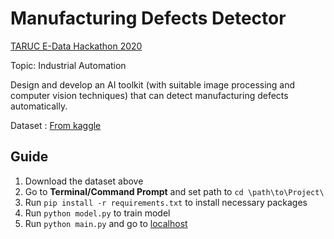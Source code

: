 # Manufacturing Defects Detector

[TARUC E-Data Hackathon 2020](https://sites.google.com/tarc.edu.my/tar-uc-e-data-hackathon-2020/home)

Topic: Industrial Automation

Design and develop an AI toolkit (with suitable image processing and computer vision techniques) that can detect manufacturing defects automatically.

Dataset : [From kaggle](https://www.kaggle.com/ravirajsinh45/real-life-industrial-dataset-of-casting-product)

## Guide
1. Download the dataset above
2. Go to **Terminal/Command Prompt** and set path to `cd \path\to\Project\`
3. Run `pip install -r requirements.txt` to install necessary packages
4. Run `python model.py` to train model
5. Run `python main.py` and go to [localhost](http://0.0.0.0:5000/)

